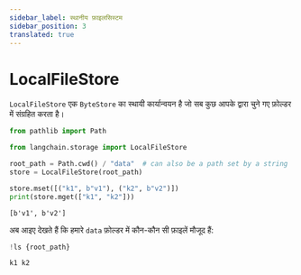 ```yaml
---
sidebar_label: स्थानीय फ़ाइलसिस्टम
sidebar_position: 3
translated: true
---
```


# LocalFileStore

`LocalFileStore` एक `ByteStore` का स्थायी कार्यान्वयन है जो सब कुछ आपके द्वारा चुने गए फ़ोल्डर में संग्रहित करता है।

```python
from pathlib import Path

from langchain.storage import LocalFileStore

root_path = Path.cwd() / "data"  # can also be a path set by a string
store = LocalFileStore(root_path)

store.mset([("k1", b"v1"), ("k2", b"v2")])
print(store.mget(["k1", "k2"]))
```

```output
[b'v1', b'v2']
```

अब आइए देखते हैं कि हमारे `data` फ़ोल्डर में कौन-कौन सी फ़ाइलें मौजूद हैं:

```python
!ls {root_path}
```

```output
k1 k2
```

